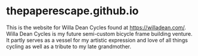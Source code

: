 # thepaperescape.github.io
This is the website for Willa Dean Cycles found at https://willadean.com/. Willa Dean Cycles is my future semi-custom bicycle frame building venture. It partly serves as a vessel for my artistic expression and love of all things cycling as well as a tribute to my late grandmother.
